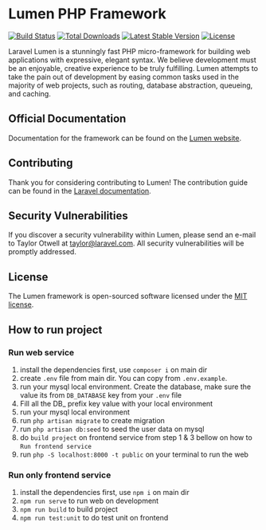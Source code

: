 # Lumen PHP Framework

[![Build Status](https://travis-ci.org/laravel/lumen-framework.svg)](https://travis-ci.org/laravel/lumen-framework)
[![Total Downloads](https://poser.pugx.org/laravel/lumen-framework/d/total.svg)](https://packagist.org/packages/laravel/lumen-framework)
[![Latest Stable Version](https://poser.pugx.org/laravel/lumen-framework/v/stable.svg)](https://packagist.org/packages/laravel/lumen-framework)
[![License](https://poser.pugx.org/laravel/lumen-framework/license.svg)](https://packagist.org/packages/laravel/lumen-framework)

Laravel Lumen is a stunningly fast PHP micro-framework for building web applications with expressive, elegant syntax. We believe development must be an enjoyable, creative experience to be truly fulfilling. Lumen attempts to take the pain out of development by easing common tasks used in the majority of web projects, such as routing, database abstraction, queueing, and caching.

## Official Documentation

Documentation for the framework can be found on the [Lumen website](https://lumen.laravel.com/docs).

## Contributing

Thank you for considering contributing to Lumen! The contribution guide can be found in the [Laravel documentation](https://laravel.com/docs/contributions).

## Security Vulnerabilities

If you discover a security vulnerability within Lumen, please send an e-mail to Taylor Otwell at taylor@laravel.com. All security vulnerabilities will be promptly addressed.

## License

The Lumen framework is open-sourced software licensed under the [MIT license](https://opensource.org/licenses/MIT).

## How to run project
### Run web service
1. install the dependencies first, use `composer i` on main dir
2. create `.env` file from main dir.  You can copy from `.env.example`.
3. run your mysql local environment. Create the database, make sure the value its from `DB_DATABASE` key from your `.env` file
4. Fill all the DB_ prefix key value with your local environment
5. run your mysql local environment
6. run `php artisan migrate` to create migration
7. run `php artisan db:seed` to seed the user data on mysql
8. do `build project` on frontend service from step 1 & 3 bellow on how to `Run frontend service`
9. run `php -S localhost:8000 -t public` on your terminal to run the web

### Run only frontend service
1. install the dependencies first, use `npm i` on main dir
2. `npm run serve` to run web on development
3. `npm run build` to build project
4. `npm run test:unit` to do test unit on frontend
